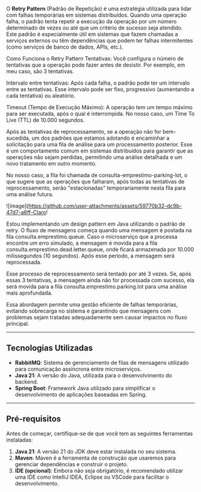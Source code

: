 O **Retry Pattern** (Padrão de Repetição) é uma estratégia utilizada para lidar com falhas temporárias em sistemas distribuídos. Quando uma operação falha, o padrão tenta repetir a execução da operação por um número determinado de vezes ou até que um critério de sucesso seja atendido. Este padrão é especialmente útil em sistemas que fazem chamadas a serviços externos ou têm dependências que podem ter falhas intermitentes (como serviços de banco de dados, APIs, etc.).

Como Funciona o Retry Pattern
Tentativas: Você configura o número de tentativas que a operação pode fazer antes de desistir. Por exemplo, em meu caso, são 3 tentativas.

Intervalo entre tentativas: Após cada falha, o padrão pode ter um intervalo entre as tentativas. Esse intervalo pode ser fixo, progressivo (aumentando a cada tentativa) ou aleatório.

Timeout (Tempo de Execução Máximo): A operação tem um tempo máximo para ser executada, após o qual é interrompida. No nosso caso,  um Time To Live (TTL) de 10.000 segundos.

Após as tentativas de reprocessamento, se a operação não for bem-sucedida, um dos padrões que estamos adotando é encaminhar a solicitação para uma fila de análise para um processamento posterior. Esse é um comportamento comum em sistemas distribuídos para garantir que as operações não sejam perdidas, permitindo uma análise detalhada e um novo tratamento em outro momento.

No nosso caso, a fila foi chamada de consulta-emprestimo-parking-lot, o que sugere que as operações que falharam, após todas as tentativas de reprocessamento, serão "estacionadas" temporariamente nesta fila para uma análise futura.

![image](https://github.com/user-attachments/assets/59770b32-dc9b-47d7-a6ff-Claro! 

Estou implementando um design pattern em Java utilizando o padrão de retry. O fluxo de mensagens começa quando uma mensagem é postada na fila consulta.emprestimo.queue. Caso o microserviço que a processa encontre um erro simulado, a mensagem é movida para a fila consulta.emprestimo.dead.letter.queue, onde ficará armazenada por 10.000 milissegundos (10 segundos). Após esse período, a mensagem será reprocessada.

Esse processo de reprocessamento será tentado por até 3 vezes. Se, após essas 3 tentativas, a mensagem ainda não for processada com sucesso, ela será movida para a fila consulta.emprestimo.parking.lot para uma análise mais aprofundada.

Essa abordagem permite uma gestão eficiente de falhas temporárias, evitando sobrecarga no sistema e garantindo que mensagens com problemas sejam tratadas adequadamente sem causar impactos no fluxo principal.




---
## Tecnologias Utilizadas

- **RabbitMQ**: Sistema de gerenciamento de filas de mensagens utilizado para comunicação assíncrona entre microserviços.
- **Java 21**: A versão do Java, utilizada para o desenvolvimento do backend.
- **Spring Boot**: Framework Java utilizado para simplificar o desenvolvimento de aplicações baseadas em Spring.

---

## Pré-requisitos

Antes de começar, certifique-se de que você tem as seguintes ferramentas instaladas:

1. **Java 21**: A versão 21 do JDK deve estar instalada no seu sistema.
2. **Maven**: Maven é a ferramenta de construção que usaremos para gerenciar dependências e construir o projeto.
3. **IDE (opcional)**: Embora não seja obrigatório, é recomendado utilizar uma IDE como IntelliJ IDEA, Eclipse ou VSCode para facilitar o desenvolvimento.
